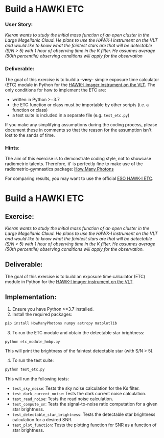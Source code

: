 # Build a HAWKI ETC

### User Story:

*Kieran wants to study the initial mass function of an open cluster in the Large Magellanic Cloud.
He plans to use the HAWK-I instrument on the VLT and would like to know what the faintest stars are that will be detectable (S/N > 5) with 1 hour of observing time in the K filter.
He assumes average (50th percentile) observing conditions will apply for the observation*

### Deliverable:
The goal of this exercise is to build a -**very**- simple exposure time calculator (ETC) module in Python for the [HAWK-I imager instrument on the VLT](https://www.eso.org/sci/facilities/paranal/instruments/hawki.html).
The only conditions for how to implement the ETC are:
- written in Python >=3.7
- the ETC function or class must be importable by other scripts (i.e. a function or class)
- a test suite is included in a separate file (e.g. `test_etc.py`)

If you make any simplifying assumptions during the coding process, please document these in comments so that the reason for the assumption isn't lost to the sands of time. 

### Hints:
The aim of this exercise is to demonstrate coding style, not to showcase radiometric talents. 
Therefore, it' is perfectly fine to make use of the radiometric-gymnastics package: [How Many Photons](https://pypi.org/project/HowManyPhotons/)

For comparing results, you may want to use the official [ESO HAWK-I ETC](https://www.eso.org/observing/etc/bin/gen/form?INS.NAME=HAWK-I+INS.MODE=imaging).





# Build a HAWKI ETC

## Exercise:

*Kieran wants to study the initial mass function of an open cluster in the Large Magellanic Cloud.
He plans to use the HAWK-I instrument on the VLT and would like to know what the faintest stars are that will be detectable (S/N > 5) with 1 hour of observing time in the K filter.
He assumes average (50th percentile) observing conditions will apply for the observation.*

## Deliverable:
The goal of this exercise is to build an exposure time calculator (ETC) module in Python for the [HAWK-I imager instrument on the VLT](https://www.eso.org/sci/facilities/paranal/instruments/hawki.html).

## Implementation:

1. Ensure you have Python >=3.7 installed.
2. Install the required packages:

```bash
pip install HowManyPhotons numpy astropy matplotlib
```

3. To run the ETC module and obtain the detectable star brightness:
```bash
python etc_module_hmbp.py
```

This will print the brightness of the faintest detectable star (with S/N > 5).

4. To run the test suite:
```bash
python test_etc.py
```

This will run the following tests:
- `test_sky_noise`: Tests the sky noise calculation for the Ks filter.
- `test_dark_current_noise`: Tests the dark current noise calculation.
- `test_read_noise`: Tests the read noise calculation.
- `test_compute_sn`: Tests the signal-to-noise ratio computation for a given star brightness.
- `test_detectable_star_brightness`: Tests the detectable star brightness calculation for a desired SNR.
- `test_plot_function`: Tests the plotting function for SNR as a function of star brightness.


